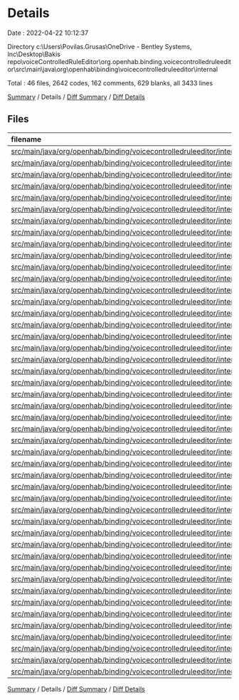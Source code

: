 # Details

Date : 2022-04-22 10:12:37

Directory c:\Users\Povilas.Grusas\OneDrive - Bentley Systems, Inc\Desktop\Bakis repo\voiceControlledRuleEditor\org.openhab.binding.voicecontrolledruleeditor\src\main\java\org\openhab\binding\voicecontrolledruleeditor\internal

Total : 46 files,  2642 codes, 162 comments, 629 blanks, all 3433 lines

[Summary](results.md) / Details / [Diff Summary](diff.md) / [Diff Details](diff-details.md)

## Files
| filename | language | code | comment | blank | total |
| :--- | :--- | ---: | ---: | ---: | ---: |
| [src/main/java/org/openhab/binding/voicecontrolledruleeditor/internal/UserInformation.java](/src/main/java/org/openhab/binding/voicecontrolledruleeditor/internal/UserInformation.java) | Java | 28 | 0 | 10 | 38 |
| [src/main/java/org/openhab/binding/voicecontrolledruleeditor/internal/VoiceControlledRuleEditorBindingConstants.java](/src/main/java/org/openhab/binding/voicecontrolledruleeditor/internal/VoiceControlledRuleEditorBindingConstants.java) | Java | 9 | 20 | 6 | 35 |
| [src/main/java/org/openhab/binding/voicecontrolledruleeditor/internal/VoiceControlledRuleEditorConfiguration.java](/src/main/java/org/openhab/binding/voicecontrolledruleeditor/internal/VoiceControlledRuleEditorConfiguration.java) | Java | 8 | 20 | 4 | 32 |
| [src/main/java/org/openhab/binding/voicecontrolledruleeditor/internal/VoiceControlledRuleEditorHandler.java](/src/main/java/org/openhab/binding/voicecontrolledruleeditor/internal/VoiceControlledRuleEditorHandler.java) | Java | 78 | 49 | 21 | 148 |
| [src/main/java/org/openhab/binding/voicecontrolledruleeditor/internal/assistant/Instructions.java](/src/main/java/org/openhab/binding/voicecontrolledruleeditor/internal/assistant/Instructions.java) | Java | 96 | 0 | 20 | 116 |
| [src/main/java/org/openhab/binding/voicecontrolledruleeditor/internal/assistant/StatusReport.java](/src/main/java/org/openhab/binding/voicecontrolledruleeditor/internal/assistant/StatusReport.java) | Java | 51 | 0 | 17 | 68 |
| [src/main/java/org/openhab/binding/voicecontrolledruleeditor/internal/commandHandlers/DefaultController.java](/src/main/java/org/openhab/binding/voicecontrolledruleeditor/internal/commandHandlers/DefaultController.java) | Java | 31 | 0 | 10 | 41 |
| [src/main/java/org/openhab/binding/voicecontrolledruleeditor/internal/commandHandlers/HandleCommandResult.java](/src/main/java/org/openhab/binding/voicecontrolledruleeditor/internal/commandHandlers/HandleCommandResult.java) | Java | 19 | 0 | 7 | 26 |
| [src/main/java/org/openhab/binding/voicecontrolledruleeditor/internal/commandHandlers/ICommandHandler.java](/src/main/java/org/openhab/binding/voicecontrolledruleeditor/internal/commandHandlers/ICommandHandler.java) | Java | 4 | 0 | 2 | 6 |
| [src/main/java/org/openhab/binding/voicecontrolledruleeditor/internal/commandHandlers/RuleReaderController.java](/src/main/java/org/openhab/binding/voicecontrolledruleeditor/internal/commandHandlers/RuleReaderController.java) | Java | 3 | 0 | 3 | 6 |
| [src/main/java/org/openhab/binding/voicecontrolledruleeditor/internal/commandHandlers/UsersCommandHandler.java](/src/main/java/org/openhab/binding/voicecontrolledruleeditor/internal/commandHandlers/UsersCommandHandler.java) | Java | 53 | 0 | 14 | 67 |
| [src/main/java/org/openhab/binding/voicecontrolledruleeditor/internal/commandHandlers/ruleExternals/RuleAddingHandler.java](/src/main/java/org/openhab/binding/voicecontrolledruleeditor/internal/commandHandlers/ruleExternals/RuleAddingHandler.java) | Java | 102 | 0 | 31 | 133 |
| [src/main/java/org/openhab/binding/voicecontrolledruleeditor/internal/commandHandlers/ruleExternals/RuleDeletingHandler.java](/src/main/java/org/openhab/binding/voicecontrolledruleeditor/internal/commandHandlers/ruleExternals/RuleDeletingHandler.java) | Java | 9 | 2 | 4 | 15 |
| [src/main/java/org/openhab/binding/voicecontrolledruleeditor/internal/commandHandlers/ruleExternals/RuleRenamingHandler.java](/src/main/java/org/openhab/binding/voicecontrolledruleeditor/internal/commandHandlers/ruleExternals/RuleRenamingHandler.java) | Java | 96 | 0 | 26 | 122 |
| [src/main/java/org/openhab/binding/voicecontrolledruleeditor/internal/commandHandlers/ruleInternals/AbstractModuleBuilder.java](/src/main/java/org/openhab/binding/voicecontrolledruleeditor/internal/commandHandlers/ruleInternals/AbstractModuleBuilder.java) | Java | 99 | 2 | 33 | 134 |
| [src/main/java/org/openhab/binding/voicecontrolledruleeditor/internal/commandHandlers/ruleInternals/AvailableConfigurationType.java](/src/main/java/org/openhab/binding/voicecontrolledruleeditor/internal/commandHandlers/ruleInternals/AvailableConfigurationType.java) | Java | 18 | 0 | 5 | 23 |
| [src/main/java/org/openhab/binding/voicecontrolledruleeditor/internal/commandHandlers/ruleInternals/IBuilder.java](/src/main/java/org/openhab/binding/voicecontrolledruleeditor/internal/commandHandlers/ruleInternals/IBuilder.java) | Java | 14 | 1 | 10 | 25 |
| [src/main/java/org/openhab/binding/voicecontrolledruleeditor/internal/commandHandlers/ruleInternals/RuleActionBuilder.java](/src/main/java/org/openhab/binding/voicecontrolledruleeditor/internal/commandHandlers/ruleInternals/RuleActionBuilder.java) | Java | 108 | 3 | 11 | 122 |
| [src/main/java/org/openhab/binding/voicecontrolledruleeditor/internal/commandHandlers/ruleInternals/RuleConditionBuilder.java](/src/main/java/org/openhab/binding/voicecontrolledruleeditor/internal/commandHandlers/ruleInternals/RuleConditionBuilder.java) | Java | 82 | 0 | 11 | 93 |
| [src/main/java/org/openhab/binding/voicecontrolledruleeditor/internal/commandHandlers/ruleInternals/RuleEditingController.java](/src/main/java/org/openhab/binding/voicecontrolledruleeditor/internal/commandHandlers/ruleInternals/RuleEditingController.java) | Java | 307 | 1 | 73 | 381 |
| [src/main/java/org/openhab/binding/voicecontrolledruleeditor/internal/commandHandlers/ruleInternals/RuleTriggerBuilderHandler.java](/src/main/java/org/openhab/binding/voicecontrolledruleeditor/internal/commandHandlers/ruleInternals/RuleTriggerBuilderHandler.java) | Java | 110 | 6 | 10 | 126 |
| [src/main/java/org/openhab/binding/voicecontrolledruleeditor/internal/commandHandlers/states/AbstractHandlerState.java](/src/main/java/org/openhab/binding/voicecontrolledruleeditor/internal/commandHandlers/states/AbstractHandlerState.java) | Java | 30 | 2 | 10 | 42 |
| [src/main/java/org/openhab/binding/voicecontrolledruleeditor/internal/commandHandlers/states/ruleAdd/RuleAddWaitingForEditConfirmation.java](/src/main/java/org/openhab/binding/voicecontrolledruleeditor/internal/commandHandlers/states/ruleAdd/RuleAddWaitingForEditConfirmation.java) | Java | 30 | 0 | 9 | 39 |
| [src/main/java/org/openhab/binding/voicecontrolledruleeditor/internal/commandHandlers/states/ruleAdd/RuleAddWaitingForNameConfirmationState.java](/src/main/java/org/openhab/binding/voicecontrolledruleeditor/internal/commandHandlers/states/ruleAdd/RuleAddWaitingForNameConfirmationState.java) | Java | 30 | 0 | 9 | 39 |
| [src/main/java/org/openhab/binding/voicecontrolledruleeditor/internal/commandHandlers/states/ruleAdd/RuleAddWaitingForNameState.java](/src/main/java/org/openhab/binding/voicecontrolledruleeditor/internal/commandHandlers/states/ruleAdd/RuleAddWaitingForNameState.java) | Java | 30 | 0 | 9 | 39 |
| [src/main/java/org/openhab/binding/voicecontrolledruleeditor/internal/commandHandlers/states/ruleEdit/RuleEditCreateModuleState.java](/src/main/java/org/openhab/binding/voicecontrolledruleeditor/internal/commandHandlers/states/ruleEdit/RuleEditCreateModuleState.java) | Java | 30 | 0 | 9 | 39 |
| [src/main/java/org/openhab/binding/voicecontrolledruleeditor/internal/commandHandlers/states/ruleEdit/RuleEditEditModuleState.java](/src/main/java/org/openhab/binding/voicecontrolledruleeditor/internal/commandHandlers/states/ruleEdit/RuleEditEditModuleState.java) | Java | 30 | 0 | 9 | 39 |
| [src/main/java/org/openhab/binding/voicecontrolledruleeditor/internal/commandHandlers/states/ruleEdit/RuleEditRemoveModuleState.java](/src/main/java/org/openhab/binding/voicecontrolledruleeditor/internal/commandHandlers/states/ruleEdit/RuleEditRemoveModuleState.java) | Java | 30 | 0 | 9 | 39 |
| [src/main/java/org/openhab/binding/voicecontrolledruleeditor/internal/commandHandlers/states/ruleEdit/RuleEditWaitingForEditTypeState.java](/src/main/java/org/openhab/binding/voicecontrolledruleeditor/internal/commandHandlers/states/ruleEdit/RuleEditWaitingForEditTypeState.java) | Java | 30 | 0 | 9 | 39 |
| [src/main/java/org/openhab/binding/voicecontrolledruleeditor/internal/commandHandlers/states/ruleEdit/RuleEditWaitingForNameState.java](/src/main/java/org/openhab/binding/voicecontrolledruleeditor/internal/commandHandlers/states/ruleEdit/RuleEditWaitingForNameState.java) | Java | 30 | 0 | 9 | 39 |
| [src/main/java/org/openhab/binding/voicecontrolledruleeditor/internal/commandHandlers/states/ruleRename/RuleRenameWaitingForNameConfirmationState.java](/src/main/java/org/openhab/binding/voicecontrolledruleeditor/internal/commandHandlers/states/ruleRename/RuleRenameWaitingForNameConfirmationState.java) | Java | 30 | 0 | 9 | 39 |
| [src/main/java/org/openhab/binding/voicecontrolledruleeditor/internal/commandHandlers/states/ruleRename/RuleRenameWaitingForNewNameState.java](/src/main/java/org/openhab/binding/voicecontrolledruleeditor/internal/commandHandlers/states/ruleRename/RuleRenameWaitingForNewNameState.java) | Java | 30 | 0 | 9 | 39 |
| [src/main/java/org/openhab/binding/voicecontrolledruleeditor/internal/commandHandlers/states/ruleRename/RuleRenameWaitingForOldNameState.java](/src/main/java/org/openhab/binding/voicecontrolledruleeditor/internal/commandHandlers/states/ruleRename/RuleRenameWaitingForOldNameState.java) | Java | 30 | 0 | 9 | 39 |
| [src/main/java/org/openhab/binding/voicecontrolledruleeditor/internal/constants/Enums.java](/src/main/java/org/openhab/binding/voicecontrolledruleeditor/internal/constants/Enums.java) | Java | 164 | 0 | 27 | 191 |
| [src/main/java/org/openhab/binding/voicecontrolledruleeditor/internal/constants/ModuleTypes.java](/src/main/java/org/openhab/binding/voicecontrolledruleeditor/internal/constants/ModuleTypes.java) | Java | 12 | 0 | 2 | 14 |
| [src/main/java/org/openhab/binding/voicecontrolledruleeditor/internal/constants/TTSConstants.java](/src/main/java/org/openhab/binding/voicecontrolledruleeditor/internal/constants/TTSConstants.java) | Java | 60 | 2 | 10 | 72 |
| [src/main/java/org/openhab/binding/voicecontrolledruleeditor/internal/constants/UserInputs.java](/src/main/java/org/openhab/binding/voicecontrolledruleeditor/internal/constants/UserInputs.java) | Java | 104 | 18 | 20 | 142 |
| [src/main/java/org/openhab/binding/voicecontrolledruleeditor/internal/factory/VoiceControlledRuleEditorHandlerFactory.java](/src/main/java/org/openhab/binding/voicecontrolledruleeditor/internal/factory/VoiceControlledRuleEditorHandlerFactory.java) | Java | 52 | 18 | 11 | 81 |
| [src/main/java/org/openhab/binding/voicecontrolledruleeditor/internal/utils/AudioManagerUtils.java](/src/main/java/org/openhab/binding/voicecontrolledruleeditor/internal/utils/AudioManagerUtils.java) | Java | 26 | 1 | 9 | 36 |
| [src/main/java/org/openhab/binding/voicecontrolledruleeditor/internal/utils/ConfigurationResult.java](/src/main/java/org/openhab/binding/voicecontrolledruleeditor/internal/utils/ConfigurationResult.java) | Java | 25 | 0 | 7 | 32 |
| [src/main/java/org/openhab/binding/voicecontrolledruleeditor/internal/utils/ConfigurationUtils.java](/src/main/java/org/openhab/binding/voicecontrolledruleeditor/internal/utils/ConfigurationUtils.java) | Java | 245 | 14 | 35 | 294 |
| [src/main/java/org/openhab/binding/voicecontrolledruleeditor/internal/utils/ItemUtils.java](/src/main/java/org/openhab/binding/voicecontrolledruleeditor/internal/utils/ItemUtils.java) | Java | 41 | 2 | 13 | 56 |
| [src/main/java/org/openhab/binding/voicecontrolledruleeditor/internal/utils/RuleRegistryUtils.java](/src/main/java/org/openhab/binding/voicecontrolledruleeditor/internal/utils/RuleRegistryUtils.java) | Java | 157 | 0 | 33 | 190 |
| [src/main/java/org/openhab/binding/voicecontrolledruleeditor/internal/utils/StringUtils.java](/src/main/java/org/openhab/binding/voicecontrolledruleeditor/internal/utils/StringUtils.java) | Java | 38 | 0 | 13 | 51 |
| [src/main/java/org/openhab/binding/voicecontrolledruleeditor/internal/utils/ThingUtils.java](/src/main/java/org/openhab/binding/voicecontrolledruleeditor/internal/utils/ThingUtils.java) | Java | 21 | 1 | 7 | 29 |
| [src/main/java/org/openhab/binding/voicecontrolledruleeditor/internal/utils/VoiceManagerUtils.java](/src/main/java/org/openhab/binding/voicecontrolledruleeditor/internal/utils/VoiceManagerUtils.java) | Java | 12 | 0 | 5 | 17 |

[Summary](results.md) / Details / [Diff Summary](diff.md) / [Diff Details](diff-details.md)